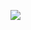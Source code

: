 [![](https://visitcount.itsvg.in/api?id=FlipperZero-Wifi-App&label=Repo%20visits&color=1&icon=2&pretty=true)](https://visitcount.itsvg.in)
